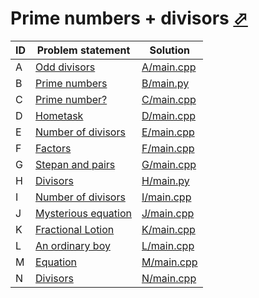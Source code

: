 # Prime numbers + divisors [⬀](https://www.e-olymp.com/en/contests/9922)



| ID | Problem statement                                               | Solution                 |
|----|-----------------------------------------------------------------|--------------------------|
| A  | [Odd divisors](https://www.e-olymp.com/en/problems/2863)        | [A/main.cpp](A/main.cpp) |
| B  | [Prime numbers](https://www.e-olymp.com/en/problems/830)        | [B/main.py](B/main.py)   |
| C  | [Prime number?](https://www.e-olymp.com/en/problems/1616)       | [C/main.cpp](C/main.cpp) |
| D  | [Hometask](https://www.e-olymp.com/en/problems/1642)            | [D/main.cpp](D/main.cpp) |
| E  | [Number of divisors](https://www.e-olymp.com/en/problems/2862)  | [E/main.cpp](E/main.cpp) |
| F  | [Factors](https://www.e-olymp.com/en/problems/3259)             | [F/main.cpp](F/main.cpp) |
| G  | [Stepan and pairs](https://www.e-olymp.com/en/problems/4283)    | [G/main.cpp](G/main.cpp) |
| H  | [Divisors](https://www.e-olymp.com/en/problems/4680)            | [H/main.py](H/main.py)   |
| I  | [Number of divisors](https://www.e-olymp.com/en/problems/4742)  | [I/main.cpp](I/main.cpp) |
| J  | [Mysterious equation](https://www.e-olymp.com/en/problems/6286) | [J/main.cpp](J/main.cpp) |
| K  | [Fractional Lotion](https://www.e-olymp.com/en/problems/6613)   | [K/main.cpp](K/main.cpp) |
| L  | [An ordinary boy](https://www.e-olymp.com/en/problems/7792)     | [L/main.cpp](L/main.cpp) |
| M  | [Equation](https://www.e-olymp.com/en/problems/414)             | [M/main.cpp](M/main.cpp) |
| N  | [Divisors](https://www.e-olymp.com/en/problems/1569)            | [N/main.cpp](N/main.cpp) |

